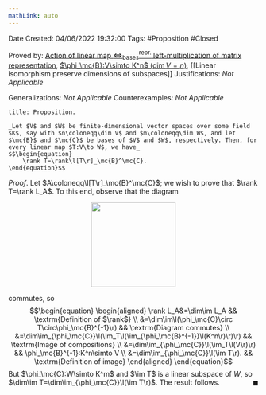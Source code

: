 ```yaml
---
mathLink: auto
---
```


<div class="topSpace"></div>

Date Created: 04/06/2022 19:32:00
Tags: #Proposition #Closed

Proved by: [Action of linear map $\Leftrightarrow^\textrm{repr.}_\textrm{bases}$ left-multiplication of matrix representation](Action%20of%20linear%20map%20repr%20under%20basis%20left-multiplication%20of%20matrix%20representation.md), [$\phi_\mc{B}:V\simto K^n$ ($\dim V=n$)](Linear%20isomorphism%20between%20finite-dim%20vector%20spaces%20and%20tuple%20spaces.md), [[Linear isomorphism preserve dimensions of subspaces]]
Justifications: _Not Applicable_

Generalizations: _Not Applicable_
Counterexamples: _Not Applicable_

``` ad-Proposition
title: Proposition.

_Let $V$ and $W$ be finite-dimensional vector spaces over some field $K$, say with $n\coloneqq\dim V$ and $m\coloneqq\dim W$, and let $\mc{B}$ and $\mc{C}$ be bases of $V$ and $W$, respectively. Then, for every linear map $T:V\to W$, we have_
$$\begin{equation}
    \rank T=\rank\l[T\r]_\mc{B}^\mc{C}.
\end{equation}$$

```

_Proof_. Let $A\coloneqq\l[T\r]_\mc{B}^\mc{C}$; we wish to prove that $\rank T=\rank L_A$. To this end, observe that the diagram

<center><img src="app://local/home/zhao/Dropbox/MathWiki/Images/2022-05-29_220733/image.svg", width=170></center>

commutes, so
$$\begin{equation}
    \begin{aligned}
        \rank L_A&=\dim\im L_A && \textrm{Definition of $\rank$} \\
        &=\dim\im\l(\phi_\mc{C}\circ T\circ\phi_\mc{B}^{-1}\r) && \textrm{Diagram commutes} \\
        &=\dim\im_{\phi_\mc{C}}\l(\im_T\l(\im_{\phi_\mc{B}^{-1}}\l(K^n\r)\r)\r) && \textrm{Image of compositions} \\
        &=\dim\im_{\phi_\mc{C}}\l(\im_T\l(V\r)\r) && \phi_\mc{B}^{-1}:K^n\simto V \\
        &=\dim\im_{\phi_\mc{C}}\l(\im T\r). && \textrm{Definition of image}
    \end{aligned}
\end{equation}$$
But $\phi_\mc{C}:W\simto K^m$ and $\im T$ is a linear subspace of $W$, so $\dim\im T=\dim\im_{\phi_\mc{C}}\l(\im T\r)$. The result follows.<span style="float:right;">$\blacksquare$</span>
